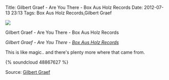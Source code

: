 Title: Gilbert Graef - Are You There - Box Aus Holz Records
Date: 2012-07-13 23:13
Tags: Box Aus Holz Records,Gilbert Graef

![](/images/GilbertGraefAreYouThere.jpg)

Gilbert Graef - Are You There - Box Aus Holz Records
 
*Gilbert Graef - Are You There -
 [Box Aus Holz Records](http://soundcloud.com/box-aus-holz)*
 
This is like magic.. and there's plenty more where that came from.

{% soundcloud 48867627 %}
 
Source: [Gilbert Graef](http://soundcloud.com/gilbert-graef)
